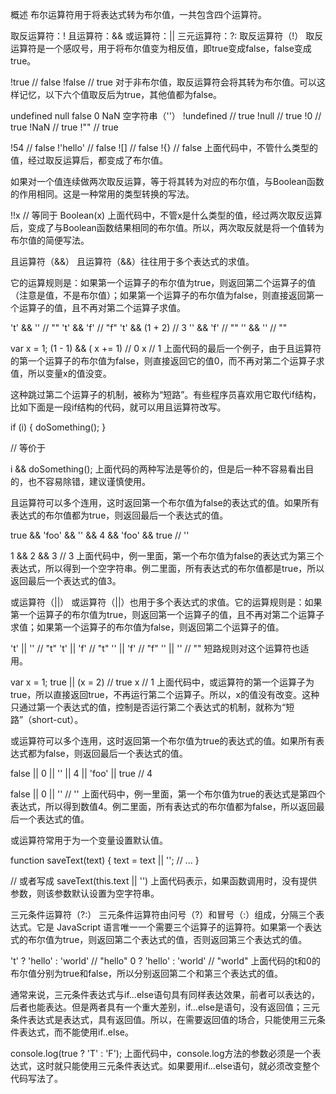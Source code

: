 概述
布尔运算符用于将表达式转为布尔值，一共包含四个运算符。

取反运算符：!
且运算符：&&
或运算符：||
三元运算符：?:
取反运算符（!）
取反运算符是一个感叹号，用于将布尔值变为相反值，即true变成false，false变成true。

!true // false
!false // true
对于非布尔值，取反运算符会将其转为布尔值。可以这样记忆，以下六个值取反后为true，其他值都为false。

undefined
null
false
0
NaN
空字符串（''）
!undefined // true
!null // true
!0 // true
!NaN // true
!"" // true

!54 // false
!'hello' // false
![] // false
!{} // false
上面代码中，不管什么类型的值，经过取反运算后，都变成了布尔值。

如果对一个值连续做两次取反运算，等于将其转为对应的布尔值，与Boolean函数的作用相同。这是一种常用的类型转换的写法。

!!x
// 等同于
Boolean(x)
上面代码中，不管x是什么类型的值，经过两次取反运算后，变成了与Boolean函数结果相同的布尔值。所以，两次取反就是将一个值转为布尔值的简便写法。

且运算符（&&）
且运算符（&&）往往用于多个表达式的求值。

它的运算规则是：如果第一个运算子的布尔值为true，则返回第二个运算子的值（注意是值，不是布尔值）；如果第一个运算子的布尔值为false，则直接返回第一个运算子的值，且不再对第二个运算子求值。

't' && '' // ""
't' && 'f' // "f"
't' && (1 + 2) // 3
'' && 'f' // ""
'' && '' // ""

var x = 1;
(1 - 1) && ( x += 1) // 0
x // 1
上面代码的最后一个例子，由于且运算符的第一个运算子的布尔值为false，则直接返回它的值0，而不再对第二个运算子求值，所以变量x的值没变。

这种跳过第二个运算子的机制，被称为“短路”。有些程序员喜欢用它取代if结构，比如下面是一段if结构的代码，就可以用且运算符改写。

if (i) {
  doSomething();
}

// 等价于

i && doSomething();
上面代码的两种写法是等价的，但是后一种不容易看出目的，也不容易除错，建议谨慎使用。

且运算符可以多个连用，这时返回第一个布尔值为false的表达式的值。如果所有表达式的布尔值都为true，则返回最后一个表达式的值。

true && 'foo' && '' && 4 && 'foo' && true
// ''

1 && 2 && 3
// 3
上面代码中，例一里面，第一个布尔值为false的表达式为第三个表达式，所以得到一个空字符串。例二里面，所有表达式的布尔值都是true，所以返回最后一个表达式的值3。

或运算符（||）
或运算符（||）也用于多个表达式的求值。它的运算规则是：如果第一个运算子的布尔值为true，则返回第一个运算子的值，且不再对第二个运算子求值；如果第一个运算子的布尔值为false，则返回第二个运算子的值。

't' || '' // "t"
't' || 'f' // "t"
'' || 'f' // "f"
'' || '' // ""
短路规则对这个运算符也适用。

var x = 1;
true || (x = 2) // true
x // 1
上面代码中，或运算符的第一个运算子为true，所以直接返回true，不再运行第二个运算子。所以，x的值没有改变。这种只通过第一个表达式的值，控制是否运行第二个表达式的机制，就称为“短路”（short-cut）。

或运算符可以多个连用，这时返回第一个布尔值为true的表达式的值。如果所有表达式都为false，则返回最后一个表达式的值。

false || 0 || '' || 4 || 'foo' || true
// 4

false || 0 || ''
// ''
上面代码中，例一里面，第一个布尔值为true的表达式是第四个表达式，所以得到数值4。例二里面，所有表达式的布尔值都为false，所以返回最后一个表达式的值。

或运算符常用于为一个变量设置默认值。

function saveText(text) {
  text = text || '';
  // ...
}

// 或者写成
saveText(this.text || '')
上面代码表示，如果函数调用时，没有提供参数，则该参数默认设置为空字符串。

三元条件运算符（?:）
三元条件运算符由问号（?）和冒号（:）组成，分隔三个表达式。它是 JavaScript 语言唯一一个需要三个运算子的运算符。如果第一个表达式的布尔值为true，则返回第二个表达式的值，否则返回第三个表达式的值。

't' ? 'hello' : 'world' // "hello"
0 ? 'hello' : 'world' // "world"
上面代码的t和0的布尔值分别为true和false，所以分别返回第二个和第三个表达式的值。

通常来说，三元条件表达式与if...else语句具有同样表达效果，前者可以表达的，后者也能表达。但是两者具有一个重大差别，if...else是语句，没有返回值；三元条件表达式是表达式，具有返回值。所以，在需要返回值的场合，只能使用三元条件表达式，而不能使用if..else。

console.log(true ? 'T' : 'F');
上面代码中，console.log方法的参数必须是一个表达式，这时就只能使用三元条件表达式。如果要用if...else语句，就必须改变整个代码写法了。